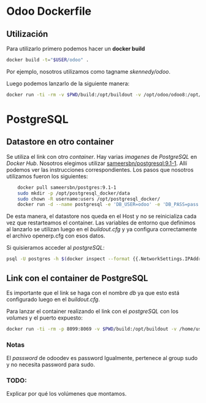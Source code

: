 # Odoo Dockerfile

## Utilización

Para utilizarlo primero podemos hacer un __docker build__

``` bash
docker build -t="$USER/odoo" .
```

Por ejemplo, nosotros utilizamos como tagname *skennedy/odoo*.

Luego podemos lanzarlo de la siguiente manera:

``` bash
docker run -ti -rm -v $PWD/build:/opt/buildout -v /opt/odoo/odoo8:/opt/buildout/parts/odoo --name odootest7 skennedy/odoo
```

# PostgreSQL

## Datastore en otro container

Se utiliza el link con otro _container_. Hay varias _imagenes_ de *PostgreSQL* en _Docker Hub_. Nosotros elegimos utilizar [sameersbn/postgresql:9.1-1](https://github.com/sameersbn/docker-postgresql). Allí podemos ver las instrucciones correspondientes. Los pasos que nosotros utilizamos fueron los siguientes:

``` bash
    docker pull sameersbn/postgres:9.1-1
    sudo mkdir -p /opt/postgresql_docker/data
    sudo chown -R username:users /opt/postgresql_docker/
    docker run -d --name postgresql -e 'DB_USER=odoo' -e 'DB_PASS=pass' -v /opt/postgresql_docker/data/:/var/lib/postgresql sameersbn/postgresql:9.1-1
```

De esta manera, el datastore nos queda en el Host y no se reinicializa cada vez que restarteamos el container.
Las variables de entorno que definimos al lanzarlo se utilizan luego en el _buildout.cfg_ y ya configura correctamente el archivo openerp.cfg con esos datos.

Si quisieramos acceder al *postgreSQL*:

``` bash
psql -U postgres -h $(docker inspect --format {{.NetworkSettings.IPAddress}} postgresql)
```

## Link con el container de PostgreSQL

Es importante que el link se haga con el nombre *db* ya que esto está configurado luego en el _buildout.cfg_.

Para lanzar el container realizando el link con el _postgreSQL_ con los *volumes* y el puerto expuesto:

``` bash
docker run -ti -rm -p 8099:8069 -v $PWD/build:/opt/buildout -v /home/usuario/.buildout/odoo7:/opt/buildout/parts/odoo --link postgresql:db --name odoopycon skennedy/odoo
```

### Notas

El _password_ de odoodev es password
Igualmente, pertenece al group sudo y no necesita password para sudo.

### TODO:
Explicar por qué los volúmenes que montamos.
